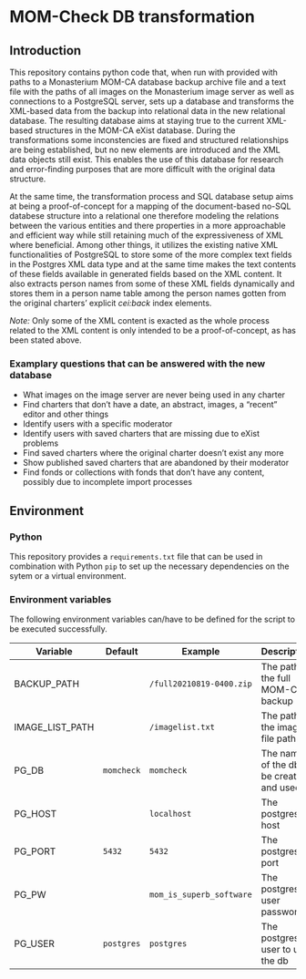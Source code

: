 # MOM-Check DB transformation

## Introduction

This repository contains python code that, when run with provided with paths to
a Monasterium MOM-CA database backup archive file and a text file with the paths
of all images on the Monasterium image server as well as connections to a
PostgreSQL server, sets up a database and transforms the XML-based data from the
backup into relational data in the new relational database. The resulting
database aims at staying true to the current XML-based structures in the MOM-CA
eXist database. During the transformations some inconstencies are fixed and
structured relationships are being established, but no new elements are
introduced and the XML data objects still exist. This enables the use of this
database for research and error-finding purposes that are more difficult with
the original data structure.

At the same time, the transformation process and SQL database setup aims at
being a proof-of-concept for a mapping of the document-based no-SQL databese
structure into a relational one therefore modeling the relations between the
various entities and there properties in a more approachable and efficient way
while still retaining much of the expressiveness of XML where beneficial. Among
other things, it utilizes the existing native XML functionalities of PostgreSQL
to store some of the more complex text fields in the Postgres XML data type and
at the same time makes the text contents of these fields available in generated
fields based on the XML content. It also extracts person names from some of
these XML fields dynamically and stores them in a person name table among the
person names gotten from the original charters’ explicit _cei:back_ index
elements.

_Note:_ Only some of the XML content is exacted as the whole process related to
the XML content is only intended to be a proof-of-concept, as has been stated
above.

### Examplary questions that can be answered with the new database

- What images on the image server are never being used in any charter
- Find charters that don’t have a date, an abstract, images, a “recent” editor
  and other things
- Identify users with a specific moderator
- Identify users with saved charters that are missing due to eXist problems
- Find saved charters where the original charter doesn’t exist any more
- Show published saved charters that are abandoned by their moderator
- Find fonds or collections with fonds that don’t have any content, possibly due
  to incomplete import processes

## Environment

### Python

This repository provides a `requirements.txt` file that can be used in
combination with Python `pip` to set up the necessary dependencies on the sytem
or a virtual environment.

### Environment variables

The following environment variables can/have to be defined for the script to be
executed successfully.

| Variable        | Default    | Example                  | Description                               |
| --------------- | ---------- | ------------------------ | ----------------------------------------- |
| BACKUP_PATH     |            | `/full20210819-0400.zip` | The path to the full MOM-CA backup        |
| IMAGE_LIST_PATH |            | `/imagelist.txt`         | The path to the image file path list      |
| PG_DB           | `momcheck` | `momcheck`               | The name of the db to be created and used |
| PG_HOST         |            | `localhost`              | The postgres db host                      |
| PG_PORT         | `5432`     | `5432`                   | The postgres db port                      |
| PG_PW           |            | `mom_is_superb_software` | The postgres db user password             |
| PG_USER         | `postgres` | `postgres`               | The postgres db user to use the db        |

